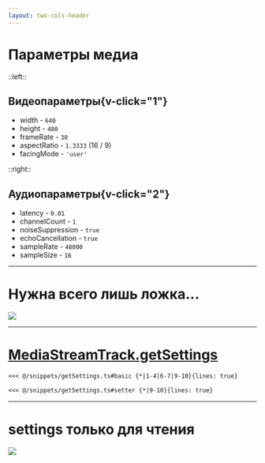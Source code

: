 ```yaml
---
layout: two-cols-header
---
```


# Параметры медиа

::left:: 

## Видеопараметры{v-click="1"}

<v-click-gap size="2" />

<v-clicks>

- width <span v-click="14">- `640`</span>
- height <span v-click="14">- `480`</span>
- frameRate <span v-click="14">- `30`</span>
- aspectRatio <span v-click="14">- `1.3333` (16 / 9)</span>
- facingMode <span v-click="14">- `'user'`</span>

</v-clicks>

::right::

## Аудиопараметры{v-click="2"}


<v-clicks>

- latency <span v-click="15">- `0.01`</span> 
- channelCount <span v-click="15">- `1`</span> 
- noiseSuppression <span v-click="15">- `true`</span> 
- echoCancellation <span v-click="15">- `true`</span> 
- sampleRate <span v-click="15">- `48000`</span> 
- sampleSize <span v-click="15">- `16`</span> 

</v-clicks>

<!--
Что же мы получаем, когда вызываем getUserMedia с video и audio? Но с какими параметрами? Разрешение? Стерео?
-->

---

# Нужна всего лишь ложка...

<ImageWrapper ><img src="/old-method.png"></ImageWrapper>

---

# [MediaStreamTrack.getSettings](https://www.w3.org/TR/mediacapture-streams/#dom-mediastreamtrack-getsettings)

````md magic-move
<<< @/snippets/getSettings.ts#basic {*|1-4|6-7|9-10}{lines: true}

<<< @/snippets/getSettings.ts#setter {*|9-10}{lines: true}
````

--- 

# settings только для чтения

<ImageWrapper ><img src="/dont-do.jpg"></ImageWrapper>
